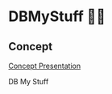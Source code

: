 # DBMyStuff 	:woman_technologist:

## Concept

[Concept Presentation](https://prezi.com/view/boyYX2lCzWfMdtXd0eJE/)

DB My Stuff 



